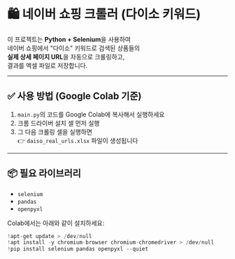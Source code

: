 # 🛍️ 네이버 쇼핑 크롤러 (다이소 키워드)

이 프로젝트는 **Python + Selenium**을 사용하여  
네이버 쇼핑에서 "다이소" 키워드로 검색된 상품들의  
**실제 상세 페이지 URL**을 자동으로 크롤링하고,  
결과를 엑셀 파일로 저장합니다.

---

## ✅ 사용 방법 (Google Colab 기준)

1. `main.py`의 코드를 Google Colab에 복사해서 실행하세요
2. 크롬 드라이버 설치 셀 먼저 실행
3. 그 다음 크롤링 셀을 실행하면  
   👉 `daiso_real_urls.xlsx` 파일이 생성됩니다

---

## 📦 필요 라이브러리

- `selenium`
- `pandas`
- `openpyxl`

Colab에서는 아래와 같이 설치하세요:

```python
!apt-get update > /dev/null
!apt install -y chromium-browser chromium-chromedriver > /dev/null
!pip install selenium pandas openpyxl --quiet
